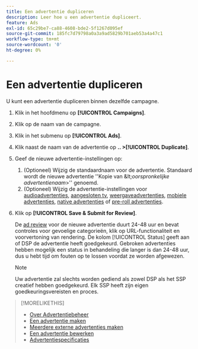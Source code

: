 ```yaml
---
title: Een advertentie dupliceren
description: Leer hoe u een advertentie dupliceert.
feature: Ads
exl-id: 65c29be7-ca88-4608-bde2-5f1267d095ef
source-git-commit: 185fc7d79798a0a3a9ad5829b701aeb53a4a47c1
workflow-type: tm+mt
source-wordcount: '0'
ht-degree: 0%

---
```


# Een advertentie dupliceren

U kunt een advertentie dupliceren binnen dezelfde campagne.

1. Klik in het hoofdmenu op **[!UICONTROL Campaigns]**.
1. Klik op de naam van de campagne.
1. Klik in het submenu op **[!UICONTROL Ads]**.
1. Klik naast de naam van de advertentie op **.. >[!UICONTROL Duplicate]**.
1. Geef de nieuwe advertentie-instellingen op:
   1. (Optioneel) Wijzig de standaardnaam voor de advertentie. Standaard wordt de nieuwe advertentie &#39;&#39;Kopie van \&lt;*oorspronkelijke advertentienaam*\>&#39;&#39; genoemd.
   1. (Optioneel) Wijzig de advertentie-instellingen voor [audioadvertenties](ad-settings-audio.md), [aangesloten tv](ad-settings-connected-tv.md), [weergaveadvertenties](ad-settings-display.md), [mobiele advertenties](ad-settings-mobile.md), [native advertenties](ad-settings-native.md) of [pre-roll advertenties](ad-settings-pre-roll.md).
1. Klik op **[!UICONTROL Save & Submit for Review]**.

   De [ad review](ad-about.md) voor de nieuwe advertentie duurt 24-48 uur en bevat controles voor gevoelige categorieën, klik op URL-functionaliteit en voorvertoning van rendering. De kolom [!UICONTROL Status] geeft aan of DSP de advertentie heeft goedgekeurd. Gebroken advertenties hebben mogelijk een status in behandeling die langer is dan 24-48 uur, dus u hebt tijd om fouten op te lossen voordat ze worden afgewezen.

   >[!NOTE]
   >
   >Uw advertentie zal slechts worden gediend als zowel DSP als het SSP creatief hebben goedgekeurd. Elk SSP heeft zijn eigen goedkeuringsvereisten en proces.

>[!MORELIKETHIS]
>
>* [Over Advertentiebeheer](ad-about.md)
>* [Een advertentie maken](ad-create.md)
>* [Meerdere externe advertenties maken](ad-create-third-party.md)
>* [Een advertentie bewerken](ad-edit.md)
>* [Advertentiespecificaties](/help/dsp/assets/ad-specs.pdf)

